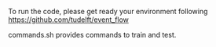 To run the code, please get ready your environment following https://github.com/tudelft/event_flow

commands.sh provides commands to train and test.
